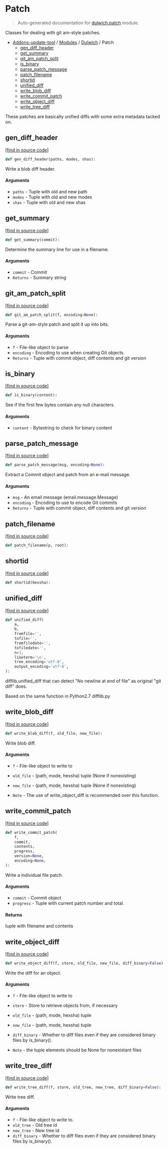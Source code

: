 # Patch

> Auto-generated documentation for [dulwich.patch](https://github.com/alchem1ster/AddOns-Update-Tool/blob/main/dulwich/patch.py) module.

Classes for dealing with git am-style patches.

- [Addons-update-tool](../README.md#addons-update-tool) / [Modules](../MODULES.md#addons-update-tool-modules) / [Dulwich](index.md#dulwich) / Patch
    - [gen_diff_header](#gen_diff_header)
    - [get_summary](#get_summary)
    - [git_am_patch_split](#git_am_patch_split)
    - [is_binary](#is_binary)
    - [parse_patch_message](#parse_patch_message)
    - [patch_filename](#patch_filename)
    - [shortid](#shortid)
    - [unified_diff](#unified_diff)
    - [write_blob_diff](#write_blob_diff)
    - [write_commit_patch](#write_commit_patch)
    - [write_object_diff](#write_object_diff)
    - [write_tree_diff](#write_tree_diff)

These patches are basically unified diffs with some extra metadata tacked
on.

## gen_diff_header

[[find in source code]](https://github.com/alchem1ster/AddOns-Update-Tool/blob/main/dulwich/patch.py#L252)

```python
def gen_diff_header(paths, modes, shas):
```

Write a blob diff header.

#### Arguments

- `paths` - Tuple with old and new path
- `modes` - Tuple with old and new modes
- `shas` - Tuple with old and new shas

## get_summary

[[find in source code]](https://github.com/alchem1ster/AddOns-Update-Tool/blob/main/dulwich/patch.py#L93)

```python
def get_summary(commit):
```

Determine the summary line for use in a filename.

#### Arguments

  - `commit` - Commit
- `Returns` - Summary string

## git_am_patch_split

[[find in source code]](https://github.com/alchem1ster/AddOns-Update-Tool/blob/main/dulwich/patch.py#L341)

```python
def git_am_patch_split(f, encoding=None):
```

Parse a git-am-style patch and split it up into bits.

#### Arguments

  - `f` - File-like object to parse
  - `encoding` - Encoding to use when creating Git objects
- `Returns` - Tuple with commit object, diff contents and git version

## is_binary

[[find in source code]](https://github.com/alchem1ster/AddOns-Update-Tool/blob/main/dulwich/patch.py#L171)

```python
def is_binary(content):
```

See if the first few bytes contain any null characters.

#### Arguments

- `content` - Bytestring to check for binary content

## parse_patch_message

[[find in source code]](https://github.com/alchem1ster/AddOns-Update-Tool/blob/main/dulwich/patch.py#L361)

```python
def parse_patch_message(msg, encoding=None):
```

Extract a Commit object and patch from an e-mail message.

#### Arguments

  - `msg` - An email message (email.message.Message)
  - `encoding` - Encoding to use to encode Git commits
- `Returns` - Tuple with commit object, diff contents and git version

## patch_filename

[[find in source code]](https://github.com/alchem1ster/AddOns-Update-Tool/blob/main/dulwich/patch.py#L187)

```python
def patch_filename(p, root):
```

## shortid

[[find in source code]](https://github.com/alchem1ster/AddOns-Update-Tool/blob/main/dulwich/patch.py#L180)

```python
def shortid(hexsha):
```

## unified_diff

[[find in source code]](https://github.com/alchem1ster/AddOns-Update-Tool/blob/main/dulwich/patch.py#L117)

```python
def unified_diff(
    a,
    b,
    fromfile='',
    tofile='',
    fromfiledate='',
    tofiledate='',
    n=3,
    lineterm='\n',
    tree_encoding='utf-8',
    output_encoding='utf-8',
):
```

difflib.unified_diff that can detect "No newline at end of file" as
original "git diff" does.

Based on the same function in Python2.7 difflib.py

## write_blob_diff

[[find in source code]](https://github.com/alchem1ster/AddOns-Update-Tool/blob/main/dulwich/patch.py#L285)

```python
def write_blob_diff(f, old_file, new_file):
```

Write blob diff.

#### Arguments

- `f` - File-like object to write to
- `old_file` - (path, mode, hexsha) tuple (None if nonexisting)
- `new_file` - (path, mode, hexsha) tuple (None if nonexisting)

- `Note` - The use of write_object_diff is recommended over this function.

## write_commit_patch

[[find in source code]](https://github.com/alchem1ster/AddOns-Update-Tool/blob/main/dulwich/patch.py#L40)

```python
def write_commit_patch(
    f,
    commit,
    contents,
    progress,
    version=None,
    encoding=None,
):
```

Write a individual file patch.

#### Arguments

- `commit` - Commit object
- `progress` - Tuple with current patch number and total.

#### Returns

tuple with filename and contents

## write_object_diff

[[find in source code]](https://github.com/alchem1ster/AddOns-Update-Tool/blob/main/dulwich/patch.py#L194)

```python
def write_object_diff(f, store, old_file, new_file, diff_binary=False):
```

Write the diff for an object.

#### Arguments

- `f` - File-like object to write to
- `store` - Store to retrieve objects from, if necessary
- `old_file` - (path, mode, hexsha) tuple
- `new_file` - (path, mode, hexsha) tuple
- `diff_binary` - Whether to diff files even if they
  are considered binary files by is_binary().

- `Note` - the tuple elements should be None for nonexistant files

## write_tree_diff

[[find in source code]](https://github.com/alchem1ster/AddOns-Update-Tool/blob/main/dulwich/patch.py#L320)

```python
def write_tree_diff(f, store, old_tree, new_tree, diff_binary=False):
```

Write tree diff.

#### Arguments

- `f` - File-like object to write to.
- `old_tree` - Old tree id
- `new_tree` - New tree id
- `diff_binary` - Whether to diff files even if they
  are considered binary files by is_binary().
